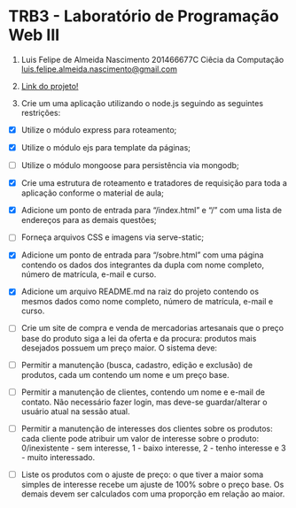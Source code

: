 # TRB3 - Laboratório de Programação Web III
1. Luis Felipe de Almeida Nascimento 201466677C
   Ciêcia da Computação
   luis.felipe.almeida.nascimento@gmail.com 

2. [Link do projeto!](https://trab3-web3-luisfelipe.herokuapp.com/)

3. Crie um uma aplicação utilizando o node.js seguindo as seguintes restrições:

- [x] Utilize o módulo express para roteamento;
- [x] Utilize o módulo ejs para template da páginas;
- [ ] Utilize o módulo mongoose para persistência via mongodb;
- [x] Crie uma estrutura de roteamento e tratadores de requisição para toda a aplicação conforme o material de aula;
- [x] Adicione um ponto de entrada para “/index.html” e “/” com uma lista de endereços para as demais questões;
- [ ] Forneça arquivos CSS e imagens via serve-static;
- [x] Adicione um ponto de entrada para “/sobre.html” com uma página contendo os dados dos integrantes da dupla com nome completo, número de matrícula, e-mail e curso.
- [x] Adicione um arquivo README.md na raiz do projeto contendo os mesmos dados como nome completo, número de matrícula, e-mail e curso.
- [ ] Crie um site de compra e venda de mercadorias artesanais que o preço base do produto siga a lei da oferta e da procura: produtos mais desejados possuem um preço maior.
O sistema deve:
- [ ] Permitir a manutenção (busca, cadastro, edição e exclusão) de produtos, cada um contendo um nome e um preço base.
- [ ] Permitir a manutenção de clientes, contendo um nome e e-mail de contato. Não necessário fazer login, mas deve-se guardar/alterar o usuário atual na sessão atual.
- [ ] Permitir a manutenção de interesses dos clientes sobre os produtos: cada cliente pode atribuir um valor de interesse sobre o produto: 0/inexistente - sem interesse, 1 - baixo interesse, 2 - tenho interesse e 3 - muito interessado.
- [ ] Liste os produtos com o ajuste de preço: o que tiver a maior soma simples de interesse recebe um ajuste de 100% sobre o preço base. Os demais devem ser calculados com uma proporção em relação ao maior.

